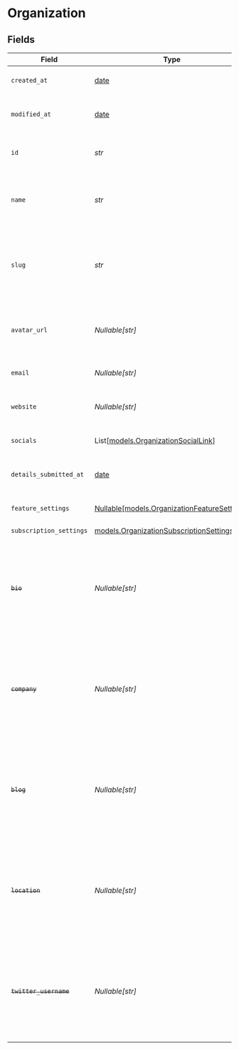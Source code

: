 # Organization


## Fields

| Field                                                                                                                   | Type                                                                                                                    | Required                                                                                                                | Description                                                                                                             | Example                                                                                                                 |
| ----------------------------------------------------------------------------------------------------------------------- | ----------------------------------------------------------------------------------------------------------------------- | ----------------------------------------------------------------------------------------------------------------------- | ----------------------------------------------------------------------------------------------------------------------- | ----------------------------------------------------------------------------------------------------------------------- |
| `created_at`                                                                                                            | [date](https://docs.python.org/3/library/datetime.html#date-objects)                                                    | :heavy_check_mark:                                                                                                      | Creation timestamp of the object.                                                                                       |                                                                                                                         |
| `modified_at`                                                                                                           | [date](https://docs.python.org/3/library/datetime.html#date-objects)                                                    | :heavy_check_mark:                                                                                                      | Last modification timestamp of the object.                                                                              |                                                                                                                         |
| `id`                                                                                                                    | *str*                                                                                                                   | :heavy_check_mark:                                                                                                      | The organization ID.                                                                                                    | 1dbfc517-0bbf-4301-9ba8-555ca42b9737                                                                                    |
| `name`                                                                                                                  | *str*                                                                                                                   | :heavy_check_mark:                                                                                                      | Organization name shown in checkout, customer portal, emails etc.                                                       |                                                                                                                         |
| `slug`                                                                                                                  | *str*                                                                                                                   | :heavy_check_mark:                                                                                                      | Unique organization slug in checkout, customer portal and credit card statements.                                       |                                                                                                                         |
| `avatar_url`                                                                                                            | *Nullable[str]*                                                                                                         | :heavy_check_mark:                                                                                                      | Avatar URL shown in checkout, customer portal, emails etc.                                                              |                                                                                                                         |
| `email`                                                                                                                 | *Nullable[str]*                                                                                                         | :heavy_check_mark:                                                                                                      | Public support email.                                                                                                   |                                                                                                                         |
| `website`                                                                                                               | *Nullable[str]*                                                                                                         | :heavy_check_mark:                                                                                                      | Official website of the organization.                                                                                   |                                                                                                                         |
| `socials`                                                                                                               | List[[models.OrganizationSocialLink](../models/organizationsociallink.md)]                                              | :heavy_check_mark:                                                                                                      | Links to social profiles.                                                                                               |                                                                                                                         |
| `details_submitted_at`                                                                                                  | [date](https://docs.python.org/3/library/datetime.html#date-objects)                                                    | :heavy_check_mark:                                                                                                      | When the business details were submitted.                                                                               |                                                                                                                         |
| `feature_settings`                                                                                                      | [Nullable[models.OrganizationFeatureSettings]](../models/organizationfeaturesettings.md)                                | :heavy_check_mark:                                                                                                      | Organization feature settings                                                                                           |                                                                                                                         |
| `subscription_settings`                                                                                                 | [models.OrganizationSubscriptionSettings](../models/organizationsubscriptionsettings.md)                                | :heavy_check_mark:                                                                                                      | N/A                                                                                                                     |                                                                                                                         |
| ~~`bio`~~                                                                                                               | *Nullable[str]*                                                                                                         | :heavy_check_mark:                                                                                                      | : warning: ** DEPRECATED **: This will be removed in a future release, please migrate away from it as soon as possible. |                                                                                                                         |
| ~~`company`~~                                                                                                           | *Nullable[str]*                                                                                                         | :heavy_check_mark:                                                                                                      | : warning: ** DEPRECATED **: This will be removed in a future release, please migrate away from it as soon as possible. |                                                                                                                         |
| ~~`blog`~~                                                                                                              | *Nullable[str]*                                                                                                         | :heavy_check_mark:                                                                                                      | : warning: ** DEPRECATED **: This will be removed in a future release, please migrate away from it as soon as possible. |                                                                                                                         |
| ~~`location`~~                                                                                                          | *Nullable[str]*                                                                                                         | :heavy_check_mark:                                                                                                      | : warning: ** DEPRECATED **: This will be removed in a future release, please migrate away from it as soon as possible. |                                                                                                                         |
| ~~`twitter_username`~~                                                                                                  | *Nullable[str]*                                                                                                         | :heavy_check_mark:                                                                                                      | : warning: ** DEPRECATED **: This will be removed in a future release, please migrate away from it as soon as possible. |                                                                                                                         |